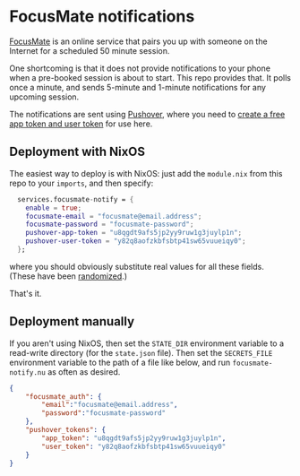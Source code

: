 # FocusMate notifications

[FocusMate](https://www.focusmate.com) is an online service that pairs you up
with someone on the Internet for a scheduled 50 minute session.

One shortcoming is that it does not provide notifications to your phone when a
pre-booked session is about to start. This repo provides that. It polls once a
minute, and sends 5-minute and 1-minute notifications for any upcoming session.

The notifications are sent using [Pushover](https://pushover.net), where you
need to [create a free app token and user token](https://pushover.net/api) for
use here.

## Deployment with NixOS

The easiest way to deploy is with NixOS: just add the `module.nix` from this
repo to your `imports`, and then specify:

```nix
  services.focusmate-notify = {
    enable = true;
    focusmate-email = "focusmate@email.address";
    focusmate-password = "focusmate-password";
    pushover-app-token = "u8qgdt9afs5jp2yy9ruw1g3juylp1n";
    pushover-user-token = "y82q8aofzkbfsbtp41sw65vuueiqy0";
  };
```
where you should obviously substitute real values for all these fields. (These
have been [randomized](https://github.com/simonchatts/hashmash).)

That's it.

## Deployment manually

If you aren't using NixOS, then set the `STATE_DIR` environment variable to a
read-write directory (for the `state.json` file). Then set the `SECRETS_FILE`
environment variable to the path of a file like below, and run
`focusmate-notify.nu` as often as desired.

```json
{
    "focusmate_auth": {
        "email":"focusmate@email.address",
        "password":"focusmate-password"
    },
    "pushover_tokens": {
        "app_token": "u8qgdt9afs5jp2yy9ruw1g3juylp1n",
        "user_token": "y82q8aofzkbfsbtp41sw65vuueiqy0"
    }
}
```
